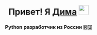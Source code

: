 <h1 align="center">Привет! Я <a href="https://daniilshat.ru/" target="_blank">Дима</a> 
<img src="https://github.com/blackcater/blackcater/raw/main/images/Hi.gif" height="32"/></h1>
<h3 align="center">Python разработчик из России 🇷🇺</h3>
